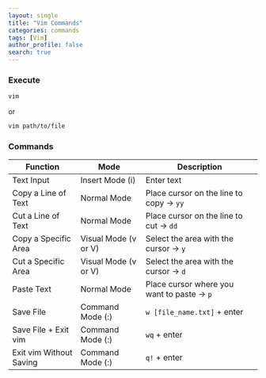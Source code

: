 ```yaml
---
layout: single
title: "Vim Commands"
categories: commands
tags: [Vim]
author_profile: false
search: true
---
```


### Execute

```zsh
vim
```

or

```zsh
vim path/to/file
```

### Commands

| Function                | Mode                 | Description                                |
| ----------------------- | -------------------- | ------------------------------------------ |
| Text Input              | Insert Mode (i)      | Enter text                                 |
| Copy a Line of Text     | Normal Mode          | Place cursor on the line to copy → `yy`    |
| Cut a Line of Text      | Normal Mode          | Place cursor on the line to cut → `dd`     |
| Copy a Specific Area    | Visual Mode (v or V) | Select the area with the cursor → `y`      |
| Cut a Specific Area     | Visual Mode (v or V) | Select the area with the cursor → `d`      |
| Paste Text              | Normal Mode          | Place cursor where you want to paste → `p` |
| Save File               | Command Mode (:)     | `w [file_name.txt]` + enter                |
| Save File + Exit vim    | Command Mode (:)     | `wq` + enter                               |
| Exit vim Without Saving | Command Mode (:)     | `q!` + enter                               |
